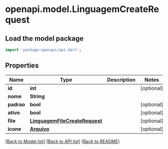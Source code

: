 # openapi.model.LinguagemCreateRequest

## Load the model package
```dart
import 'package:openapi/api.dart';
```

## Properties
Name | Type | Description | Notes
------------ | ------------- | ------------- | -------------
**id** | **int** |  | [optional] 
**nome** | **String** |  | 
**padrao** | **bool** |  | [optional] 
**ativo** | **bool** |  | [optional] 
**file** | [**LinguagemFileCreateRequest**](LinguagemFileCreateRequest.md) |  | [optional] 
**icone** | [**Arquivo**](Arquivo.md) |  | [optional] 

[[Back to Model list]](../README.md#documentation-for-models) [[Back to API list]](../README.md#documentation-for-api-endpoints) [[Back to README]](../README.md)


